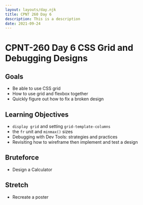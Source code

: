 ```yaml
---
layout: layouts/day.njk
title: CPNT 260 Day 6
description: This is a description
date: 2021-09-24
---
```


# CPNT-260 Day 6 CSS Grid and Debugging Designs

## Goals
* Be able to use CSS grid
* How to use grid and flexbox together
* Quickly figure out how to fix a broken design

## Learning Objectives
* `display grid` and setting `grid-template-columns`
* the `fr` unit and `minmax()` sizes
* Debugging with Dev Tools: strategies and practices
* Revisiting how to wireframe then implement and test a design

## Bruteforce
* Design a Calculator

## Stretch
* Recreate a poster